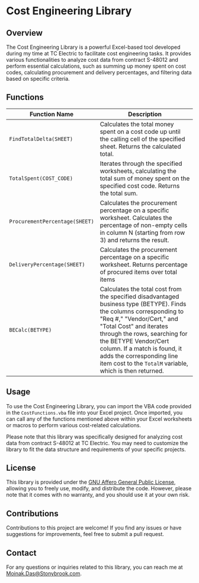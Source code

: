 # Cost Engineering Library

## Overview

The Cost Engineering Library is a powerful Excel-based tool developed during my time at TC Electric to facilitate cost engineering tasks. It provides various functionalities to analyze cost data from contract S-48012 and perform essential calculations, such as summing up money spent on cost codes, calculating procurement and delivery percentages, and filtering data based on specific criteria.

## Functions

| Function Name                     | Description                                                                                      |
|-----------------------------------|--------------------------------------------------------------------------------------------------|
| `FindTotalDelta(SHEET)` | Calculates the total money spent on a cost code up until the calling cell of the specified sheet. Returns the calculated total. |
| `TotalSpent(COST_CODE)`   | Iterates through the specified worksheets, calculating the total sum of money spent on the specified cost code. Returns the total sum. |
| `ProcurementPercentage(SHEET)` | Calculates the procurement percentage on a specific worksheet. Calculates the percentage of non-empty cells in column N (starting from row 3) and returns the result. |
| `DeliveryPercentage(SHEET)` | Calculates the procurement percentage on a specific worksheet. Returns percentage of procured items over total items |
| `BECalc(BETYPE)`         | Calculates the total cost from the specified disadvantaged business type (BETYPE). Finds the columns corresponding to "Req #," "Vendor/Cert," and "Total Cost" and iterates through the rows, searching for the BETYPE Vendor/Cert column. If a match is found, it adds the corresponding line item cost to the `TotalM` variable, which is then returned.

## Usage

To use the Cost Engineering Library, you can import the VBA code provided in the `CostFunctions.vba` file into your Excel project. Once imported, you can call any of the functions mentioned above within your Excel worksheets or macros to perform various cost-related calculations.

Please note that this library was specifically designed for analyzing cost data from contract S-48012 at TC Electric. You may need to customize the library to fit the data structure and requirements of your specific projects.

## License

This library is provided under the [GNU Affero General Public License](https://www.gnu.org/licenses/agpl-3.0.en.html), allowing you to freely use, modify, and distribute the code. However, please note that it comes with no warranty, and you should use it at your own risk.

## Contributions

Contributions to this project are welcome! If you find any issues or have suggestions for improvements, feel free to submit a pull request.

## Contact

For any questions or inquiries related to this library, you can reach me at [Moinak.Das@Stonybrook.com](mailto:Moinak.Das@Stonybrook.edu).
